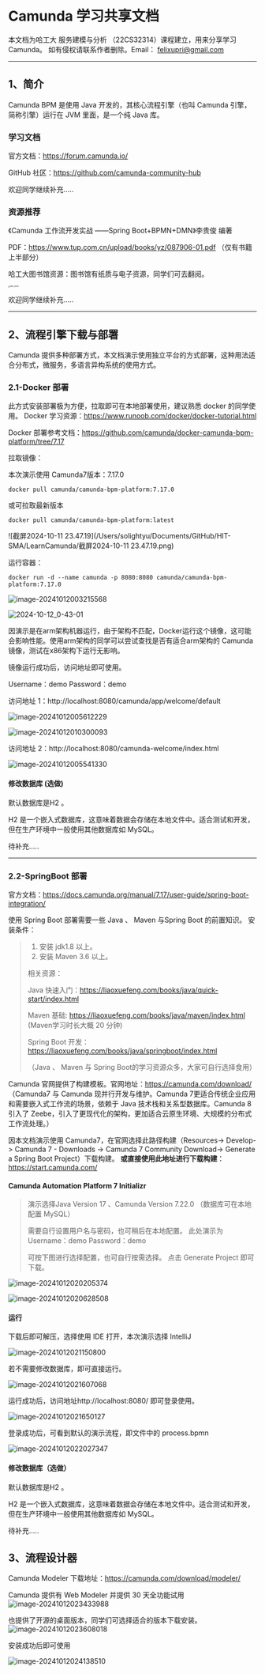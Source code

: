  # Camunda 学习共享文档

本文档为哈工大 服务建模与分析 （22CS32314）课程建立，用来分享学习 Camunda。
如有侵权请联系作者删除。Email： felixupri@gmail.com

******



## 1、简介

Camunda BPM 是使用 Java 开发的，其核心流程引擎（也叫 Camunda 引擎，简称引擎）运行在 JVM 里面，是一个纯 Java 库。

### 学习文档

官方文档：https://forum.camunda.io/

GitHub 社区：https://github.com/camunda-community-hub

欢迎同学继续补充.....

### 资源推荐

《Camunda 工作流开发实战 ——Spring Boot+BPMN+DMN》李贵俊 编著

PDF：https://www.tup.com.cn/upload/books/yz/087906-01.pdf  （仅有书籍上半部分）

哈工大图书馆资源：图书馆有纸质与电子资源，同学们可去翻阅。

<img src="/Users/solightyu/Documents/GitHub/HIT-SMA/LearnCamunda/IMG_9406.jpg" alt="IMG_9406" style="zoom:25%;" />



欢迎同学继续补充.....

****

## 2、流程引擎下载与部署

Camunda 提供多种部署方式，本文档演示使用独立平台的方式部署，这种用法适合分布式，微服务，多语言异构系统的使用方式。



### 2.1-Docker 部署

此方式安装部署极为方便，拉取即可在本地部署使用，建议熟悉 docker 的同学使用。
Docker 学习资源：https://www.runoob.com/docker/docker-tutorial.html

Docker 部署参考文档：https://github.com/camunda/docker-camunda-bpm-platform/tree/7.17

拉取镜像：

本次演示使用 Camunda7版本：7.17.0

````
docker pull camunda/camunda-bpm-platform:7.17.0
````

或可拉取最新版本

````
docker pull camunda/camunda-bpm-platform:latest
````

![截屏2024-10-11 23.47.19](/Users/solightyu/Documents/GitHub/HIT-SMA/LearnCamunda/截屏2024-10-11 23.47.19.png)



运行容器：

````
docker run -d --name camunda -p 8080:8080 camunda/camunda-bpm-platform:7.17.0
````

![image-20241012003215568](/Users/solightyu/Documents/GitHub/HIT-SMA/LearnCamunda/image-20241012003215568.png)

![2024-10-12_0-43-01](/Users/solightyu/Documents/GitHub/HIT-SMA/LearnCamunda/2024-10-12_0-43-01.png)

​	因演示是在arm架构机器运行，由于架构不匹配，Docker运行这个镜像，这可能会影响性能。使用arm架构的同学可以尝试查找是否有适合arm架构的 Camunda 镜像，测试在x86架构下运行无影响。



镜像运行成功后，访问地址即可使用。

Username：demo
Password：demo

访问地址 1：http://localhost:8080/camunda/app/welcome/default

![image-20241012005612229](/Users/solightyu/Documents/GitHub/HIT-SMA/LearnCamunda/image-20241012005612229.png)

![image-20241012010300093](/Users/solightyu/Documents/GitHub/HIT-SMA/LearnCamunda/image-20241012010300093.png)





访问地址 2：http://localhost:8080/camunda-welcome/index.html

![image-20241012005541330](/Users/solightyu/Documents/GitHub/HIT-SMA/LearnCamunda/image-20241012005541330.png)



#### 修改数据库 (选做)

默认数据库是H2 。

H2 是一个嵌入式数据库，这意味着数据会存储在本地文件中。适合测试和开发，但在生产环境中一般使用其他数据库如 MySQL。

待补充.....



****

### 2.2-SpringBoot 部署

官方文档：https://docs.camunda.org/manual/7.17/user-guide/spring-boot-integration/

使用 Spring Boot 部署需要一些 Java 、 Maven 与Spring Boot 的前置知识。
安装条件：

>1. 安装 jdk1.8 以上。
>2. 安装 Maven 3.6 以上。
>
>相关资源：
>
>Java 快速入门：https://liaoxuefeng.com/books/java/quick-start/index.html 
>
>Maven 基础: https://liaoxuefeng.com/books/java/maven/index.html  (Maven学习时长大概 20 分钟)
>
>Spring Boot 开发：https://liaoxuefeng.com/books/java/springboot/index.html
>
>（Java 、 Maven 与 Spring Boot的学习资源众多，大家可自行选择食用）
>
>


Camunda 官网提供了构建模板。官网地址：https://camunda.com/download/
（Camunda7 与 Camunda 现并行开发与维护。Camunda 7更适合传统企业应用和需要嵌入式工作流的场景，依赖于 Java 技术栈和关系型数据库。Camunda 8引入了 Zeebe，引入了更现代化的架构，更加适合云原生环境、大规模的分布式工作流处理。）

因本文档演示使用 Camunda7，在官网选择此路径构建（Resources-> Develop-> Camunda 7 - Downloads -> Camunda 7 Community Download-> Generate a Spring Boot Project）下载构建。
**或直接使用此地址进行下载构建**：https://start.camunda.com/ 



#### Camunda Automation Platform 7 Initializr

>演示选择Java Version 17 、Camunda Version 7.22.0
>（数据库可在本地配置 MySQL）
>
>需要自行设置用户名与密码，也可稍后在本地配置。
>此处演示为
>Username：demo
>Password：demo
>
>可按下图进行选择配置，也可自行按需选择。
>点击 Generate Project 即可下载。

![image-20241012020205374](/Users/solightyu/Documents/GitHub/HIT-SMA/LearnCamunda/image-20241012020205374.png)

![image-20241012020628508](/Users/solightyu/Documents/GitHub/HIT-SMA/LearnCamunda/image-20241012020628508.png)

#### 运行

下载后即可解压，选择使用 IDE 打开，本次演示选择 IntelliJ

![image-20241012021150800](/Users/solightyu/Documents/GitHub/HIT-SMA/LearnCamunda/image-20241012021150800.png)

若不需要修改数据库，即可直接运行。

![image-20241012021607068](/Users/solightyu/Documents/GitHub/HIT-SMA/LearnCamunda/image-20241012021607068.png)

运行成功后，访问地址http://localhost:8080/ 即可登录使用。



![image-20241012021650127](/Users/solightyu/Documents/GitHub/HIT-SMA/LearnCamunda/image-20241012021650127.png)

登录成功后，可看到默认的演示流程，即文件中的 process.bpmn

![image-20241012022027347](/Users/solightyu/Documents/GitHub/HIT-SMA/LearnCamunda/image-20241012022027347.png)





####  修改数据库（选做）

默认数据库是H2 。

H2 是一个嵌入式数据库，这意味着数据会存储在本地文件中。适合测试和开发，但在生产环境中一般使用其他数据库如 MySQL。

待补充.....



## 3、流程设计器

Camunda Modeler 下载地址：https://camunda.com/download/modeler/

Camunda 提供有 Web Modeler 并提供 30 天全功能试用
![image-20241012023433988](/Users/solightyu/Documents/GitHub/HIT-SMA/LearnCamunda/image-20241012023433988.png)

也提供了开源的桌面版本，同学们可选择适合的版本下载安装。![image-20241012023608018](/Users/solightyu/Documents/GitHub/HIT-SMA/LearnCamunda/image-20241012023608018.png)



安装成功后即可使用

![image-20241012024138510](/Users/solightyu/Documents/GitHub/HIT-SMA/LearnCamunda/image-20241012024138510.png)

